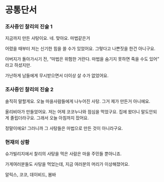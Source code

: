 # 공통단서

### 조사중인 찰리의 진술 1

지금까지 만든 사탕이요. 네. 맞아요. 마법같은거

어렸을 때부터 저는 신기한 힘을 쓸 수가 있었어요. 그렇다고 나쁜짓을 한건 아니구요.

아버지가 돌아가시기 전, “마법은 위험한 거란다. 마법을 숨기지 못하면 죽을 수도 있어” 라고 하셨지만.

가난하게 남들에게 무시받으면서 더이상 살 수가 없었어요.

### 조사중인 찰리의 진술 2

솔직히 말할게요. 오늘 마을사람들에게 나누어진 사탕. 그거 제가 만든거 아니에요.

올리비아가 만들었어요. 저는 어제 코코누나와 점심을 먹었구요. 집에 왔더니 말도안되게 졸립더라구요. 그래서 오늘 아침까지 잤어요.

정말이에요! 그러니까 그 사탕들은 마법으로 만든 것이 아니라구요.

### 현재의 상황

슈가빌리지에서 찰리의 사탕을 먹은 사람은 마을 주민들 뿐아니죠.

가게여러분들도 사탕을 먹었는데, 지금 여러분의 머리가 이상해졌어요.

알릭스, 코코, 데이비드, 봄바








